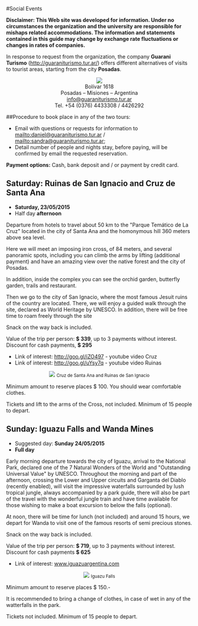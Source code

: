 #Social Events

**Disclaimer: This Web site was developed for information. Under no circumstances the organization and the university are responsible for mishaps related accommodations. The information and statements contained in this guide may change by exchange rate fluctuations or changes in rates of companies.**

In response to request from the organization, the company **Guarani Turismo** (<http://guaraniturismo.tur.ar/>) offers different alternatives of visits to tourist areas, starting from the city **Posadas**.

<div style="text-align:center">
    <a href="http://guaraniturismo.tur.ar/" target="_blank">
        <img src ="https://github.com/scipy-latinamerica/scipyla2015/raw/master/hotels/imgs/guarani.png" />
    </a><br>
    Bolívar 1618<br>
    Posadas – Misiones – Argentina<br>
    <a href="mailto:info@guaraniturismo.tur.ar">info@guaraniturismo.tur.ar</a><br>
    Tel. +54 (0376) 4433308 / 4426292
</div>

##Procedure to book place in any of the two tours:

-   Email with questions or requests for information to  <mailto:daniel@guaraniturismo.tur.ar> /
    <mailto:sandra@guaraniturismo.tur.ar>;
-   Detail number of people and nights stay, before paying, will be confirmed by email the requested reservation.

**Payment options:** Cash, bank deposit and / or payment by credit card.


## **Saturday:** Ruinas de San Ignacio and Cruz de Santa Ana

- **Saturday, 23/05/2015**
- Half day **afternoon**

Departure from hotels to travel about 50 km to the "Parque Temático de La Cruz" located in the city of Santa Ana and the homonymous hill 360 meters above sea level.

Here we will meet an imposing iron cross, of 84 meters, and several panoramic spots, including you can climb the arms by lifting (additional payment) and have an amazing view over the native forest and the city of Posadas.

In addition, inside the complex you can see the orchid garden, butterfly garden, trails and restaurant.

Then we go to the city of San Ignacio, where the most famous Jesuit ruins of the country are located. There, we will enjoy a guided walk through the site, declared as World Heritage by UNESCO. In addition, there will be free time to roam freely through the site

Snack on the way back is included.

Value of the trip per person: **$ 339**, up to 3 payments without interest. Discount for cash payments, **$ 295**

- Link of interest: http://goo.gl/iZO497 - youtube video Cruz
- Link of interest: http://goo.gl/uYsy7q - youtube video Ruinas

<div style="text-align:center">
    <img src ="https://raw.githubusercontent.com/scipy-latinamerica/scipyla2015/master/tours/imgs/si.jpg" />
    <small>Cruz de Santa Ana and Ruinas de San Ignacio</small>
</div>

Minimum amount to reserve places $ 100. You should wear comfortable clothes.

Tickets and lift to the arms of the Cross, not included. Minimum of 15 people to depart.


## **Sunday:** Iguazu Falls and Wanda Mines

- Suggested day: **Sunday 24/05/2015**
- **Full day**

Early morning departure towards the city of Iguazu, arrival to the National Park, declared one of the 7 Natural Wonders of the World and "Outstanding Universal Value" by UNESCO. Throughout the morning and part of the afternoon, crossing the Lower and Upper circuits and Garganta del Diablo (recently enabled), will visit the impressive waterfalls surrounded by lush tropical jungle, always accompanied by a park guide, there will also be part of the travel with the wonderful jungle train and have time available for those wishing to make a boat excursion to below the falls (optional).

At noon, there will be time for lunch (not included) and around 15 hours, we depart for Wanda to visit one of the famous resorts of semi precious stones.

Snack on the way back is included.

Value of the trip per person: **$ 719**, up to 3 payments without interest. Discount for cash payments **$ 625**

- Link of interest: www.iguazuargentina.com

<div style="text-align:center">
    <img src ="https://raw.githubusercontent.com/scipy-latinamerica/scipyla2015/master/tours/imgs/iguazu.gif" />
    <small>Iguazu Falls</small>
</div>

Minimum amount to reserve places $ 150.-

It is recommended to bring a change of clothes, in case of wet in any of the watterfalls in the park.

Tickets not included. Minimum of 15 people to depart.
